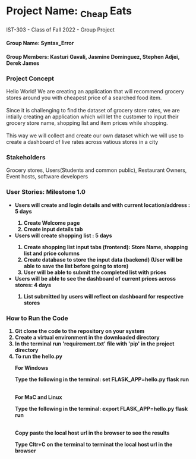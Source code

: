 # Project Name: <sub>  Cheap </sub>Eats
IST-303 - Class of Fall 2022 - Group Project

<h4> Group Name: Syntax_Error </h4>

<h4> Group Members: Kasturi Gavali, Jasmine Dominguez, Stephen Adjei, Derek James </h4>

<h3> <strong> Project Concept </strong> </h3>
<p>Hello World! We are creating an application that will recommend grocery stores around you with cheapest price of a searched food item.</br></br>
Since it is challenging to find the dataset of grocery store rates, we are intially creating an application which will let the customer to input
their grocery store name, shopping list and item prices while shopping.<br></br>
This way we will collect and create our own dataset which we will use to create a dashboard of live rates across vatious stores in a city </p>

<h3><strong> Stakeholders </strong></h3>
<p> Grocery stores, Users(Students and common public), Restaurant Owners, Event hosts, software developers </p>

<h3><strong> User Stories: Milestone 1.0<strong></h3>
<ul>
    <li>Users will create and login details and with current location/address : 5 days</li>
    <ol>
        <li>Create Welcome page</li>
        <li>Create input details tab </li>
     </ol>
    <li>Users will create shopping list : 5 days</li>
    <ol>
        <li> Create shopping list input tabs (frontend): Store Name, shopping list and price columns </li>
        <li> Create database to store the input data (backend)
    (User will be able to save the list before going to store)
        <li> User will be able to submit the completed list with prices </li>
    </ol>
    <li>Users will be able to see the dashboard of current prices across stores: 4 days</li>
    <ol>
        <li>List submitted by users will reflect on dashboard for respective stores</li>
    </ol>
</ul>

<h3> How to Run the Code </h3>
<ol>
    <li> Git clone the code to the repository on your system </li>
    <li> Create a virtual environment in the downloaded directory </li>
    <li> In the terminal run 'requirement.txt' file with 'pip' in the project directory </li>
    <li> To run the hello.py </li>
        <p> For Windows </p>
        <p> Type the following in the terminal:
        set FLASK_APP=hello.py
        flask run <br></br> </p>
        <p> For MaC and Linux </p>
        <p> Type the following in the terminal:
        export FLASK_APP=hello.py
        flask run <br></br> </p>
        <p>Copy paste the local host url in the browser to see the results </p>
        <p>Type Cltr+C on the terminal to terminat the local host url in the browser </p>
</ol>
        
        
        
